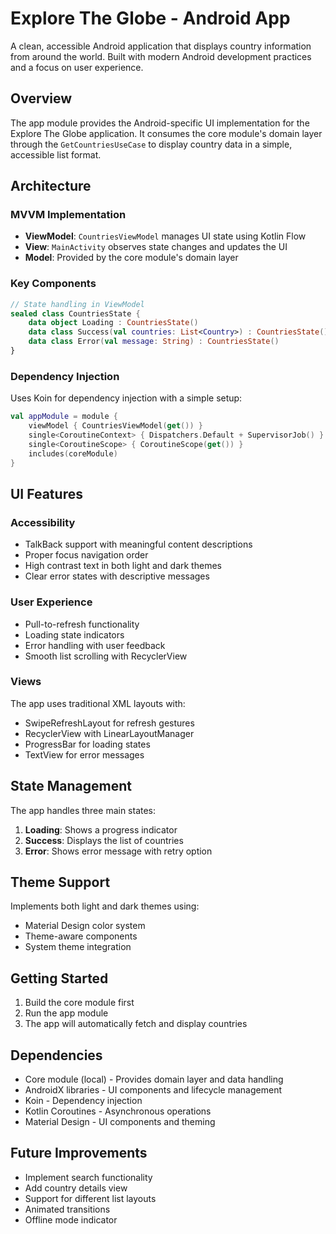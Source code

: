 # Explore The Globe - Android App

A clean, accessible Android application that displays country information from around the world. Built with modern Android development practices and a focus on user experience.

## Overview

The app module provides the Android-specific UI implementation for the Explore The Globe application. It consumes the core module's domain layer through the `GetCountriesUseCase` to display country data in a simple, accessible list format.

## Architecture

### MVVM Implementation

- **ViewModel**: `CountriesViewModel` manages UI state using Kotlin Flow
- **View**: `MainActivity` observes state changes and updates the UI
- **Model**: Provided by the core module's domain layer

### Key Components

```kotlin
// State handling in ViewModel
sealed class CountriesState {
    data object Loading : CountriesState()
    data class Success(val countries: List<Country>) : CountriesState()
    data class Error(val message: String) : CountriesState()
}
```

### Dependency Injection

Uses Koin for dependency injection with a simple setup:

```kotlin
val appModule = module {
    viewModel { CountriesViewModel(get()) }
    single<CoroutineContext> { Dispatchers.Default + SupervisorJob() }
    single<CoroutineScope> { CoroutineScope(get()) }
    includes(coreModule)
}
```

## UI Features

### Accessibility

- TalkBack support with meaningful content descriptions
- Proper focus navigation order
- High contrast text in both light and dark themes
- Clear error states with descriptive messages

### User Experience

- Pull-to-refresh functionality
- Loading state indicators
- Error handling with user feedback
- Smooth list scrolling with RecyclerView

### Views

The app uses traditional XML layouts with:
- SwipeRefreshLayout for refresh gestures
- RecyclerView with LinearLayoutManager
- ProgressBar for loading states
- TextView for error messages

## State Management

The app handles three main states:
1. **Loading**: Shows a progress indicator
2. **Success**: Displays the list of countries
3. **Error**: Shows error message with retry option

## Theme Support

Implements both light and dark themes using:
- Material Design color system
- Theme-aware components
- System theme integration

## Getting Started

1. Build the core module first
2. Run the app module
3. The app will automatically fetch and display countries

## Dependencies

- Core module (local) - Provides domain layer and data handling
- AndroidX libraries - UI components and lifecycle management
- Koin - Dependency injection
- Kotlin Coroutines - Asynchronous operations
- Material Design - UI components and theming

## Future Improvements

- Implement search functionality
- Add country details view
- Support for different list layouts
- Animated transitions
- Offline mode indicator
